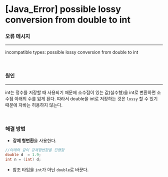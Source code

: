 # [Java_Error] possible lossy conversion from double to int


### 오류 메시지
---

incompatible types: possible lossy conversion from double to int

<br>

### 원인

---
int는 정수를 저장할 때 사용되기 때문에 소수점이 있는 값(실수형)을 int로 변환하면 소수점 아래의 수를 잃게 된다. 
따라서 double을 int로 저장하는 것은 `lossy` 할 수 있기 때문에 자바는 허용하지 않는다.

<br>

### 해결 방법

- **강제 형변환**을 사용한다.

```Java
//아래와 같이 강제형변환을 진행함
double d  = 1.9;
int n = (int) d;
```
- 참조 타입을 `int`가 아닌 `double`로 바꾼다.